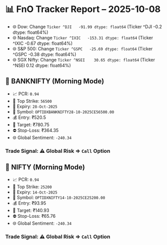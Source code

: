 # 📊 FnO Tracker Report – 2025-10-08
- 🌐 Dow: Change `Ticker
^DJI   -91.99
dtype: float64` (Ticker
^DJI   -0.2
dtype: float64%)
- 🌐 Nasdaq: Change `Ticker
^IXIC   -153.31
dtype: float64` (Ticker
^IXIC   -0.67
dtype: float64%)
- 🌐 S&P 500: Change `Ticker
^GSPC   -25.69
dtype: float64` (Ticker
^GSPC   -0.38
dtype: float64%)
- 🌐 SGX Nifty: Change `Ticker
^NSEI    30.65
dtype: float64` (Ticker
^NSEI    0.12
dtype: float64%)
## 📘 BANKNIFTY (Morning Mode)
- 📈 PCR: `0.94`
- 🔢 Top Strike: `56500`
- 📆 Expiry: `28-Oct-2025`
- 🎫 Symbol: `OPTIDXBANKNIFTY28-10-2025CE56500.00`
- 💰 Entry: ₹520.5
- 🎯 Target: ₹780.75
- ⛔ Stop-Loss: ₹364.35
- 🌐 Global Sentiment: `-240.34`
### Trade Signal: ⚠️ Global Risk ⇒ `Call` Option
## 📘 NIFTY (Morning Mode)
- 📈 PCR: `0.94`
- 🔢 Top Strike: `25200`
- 📆 Expiry: `14-Oct-2025`
- 🎫 Symbol: `OPTIDXNIFTY14-10-2025CE25200.00`
- 💰 Entry: ₹93.95
- 🎯 Target: ₹140.93
- ⛔ Stop-Loss: ₹65.76
- 🌐 Global Sentiment: `-240.34`
### Trade Signal: ⚠️ Global Risk ⇒ `Call` Option